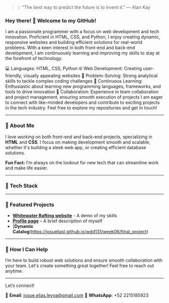 > 💡 "The best way to predict the future is to invent it." — Alan Kay


### Hey there! 👋 Welcome to my GitHub!

I am a passionate programmer with a focus on web development and tech innovation. Proficient in HTML, CSS, and Python, I enjoy creating dynamic, responsive websites and building efficient solutions for real-world problems. With a keen interest in both front-end and back-end development, I am continuously learning and improving my skills to stay at the forefront of technology.

💻 Languages: HTML, CSS, Python
🌐 Web Development: Creating user-friendly, visually appealing websites
🧠 Problem-Solving: Strong analytical skills to tackle complex coding challenges
🚀 Continuous Learning: Enthusiastic about learning new programming languages, frameworks, and tools to drive innovation
🤝 Collaboration: Experience in team collaboration and project management, ensuring smooth execution of projects
I am eager to connect with like-minded developers and contribute to exciting projects in the tech industry. Feel free to explore my repositories and get in touch!

---

### 🚀 About Me

I love working on both front-end and back-end projects, specializing in **HTML** and **CSS**. I focus on making development smooth and scalable, whether it's building a sleek web app, or creating efficient database solutions. 

**Fun Fact:** I’m always on the lookout for new tech that can streamline work and make life easier.

---

### 🔧 Tech Stack

---

### 🌟 Featured Projects
- [**Whitewater Rafting website**](https://josueliasl.github.io/wdd130/wwr/about.html) - A demo of my skills
- [**Profile page**](https://josueliasl.github.io/wdd130/) – A brief description of myself
- [**Dynamic Catalog**(https://josueliasl.github.io/wdd131/week06/final_project) 

---
### 🤝 How I Can Help

I’m here to build robust web solutions and ensure smooth collaboration with your team. Let's create something great together! Feel free to reach out anytime.



---

Let’s connect!

📧 **Email**: josue.elias.leyva@gmail.com
📱 **WhatsApp**: +52 2215185923

